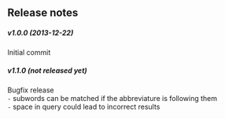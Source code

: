 Release notes
-------------
##### v1.0.0 (2013-12-22)
Initial commit

##### v1.1.0 (not released yet)
Bugfix release  
`-` subwords can be matched if the abbreviature is following them  
`-` space in query could lead to incorrect results  
